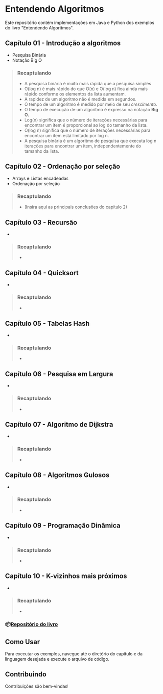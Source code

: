 
# Entendendo Algoritmos

Este repositório contém implementações em Java e Python dos exemplos do livro "Entendendo Algoritmos".

## Capítulo 01 - Introdução a algoritmos

- Pesquisa Binária
- Notação Big O

> ### Recaptulando
> - A pesquisa binária é muito mais rápida que a pesquisa simples
> - O(log n) é mais rápido do que O(n) e O(log n) fica ainda mais rápido conforme os elementos da lista aumentam.
> - A rapidez de um algoritmo não é medida em segundos.
> - O tempo de um algoritmo é medido por meio de seu _crescimento._
> - O tempo de execução de um algoritmo é expresso na notação **Big O.**
> - Log(n) significa que o número de iterações necessárias para encontrar um item é proporcional ao log do tamanho da lista.
> - O(log n) significa que o número de iterações necessárias para encontrar um item está limitado por log n.
> - A pesquisa binária é um algoritmo de pesquisa que executa log n iterações para encontrar um item, independentemente do tamanho da lista.

## Capítulo 02 - Ordenação por seleção

- Arrays e Listas encadeadas
- Ordenação por seleção

> ### Recaptulando
> - (Insira aqui as principais conclusões do capítulo 2)

## Capítulo 03 - Recursão

- 

> ### Recaptulando
> - 

## Capítulo 04 - Quicksort

- 

> ### Recaptulando
> - 

## Capítulo 05 - Tabelas Hash

- 

> ### Recaptulando
> - 

## Capítulo 06 - Pesquisa em Largura

- 

> ### Recaptulando
> - 

## Capítulo 07 - Algoritmo de Dijkstra

- 

> ### Recaptulando
> - 

## Capítulo 08 - Algoritmos Gulosos

- 

> ### Recaptulando
> - 

## Capítulo 09 - Programação Dinâmica

- 

> ### Recaptulando
> - 


## Capítulo 10 - K-vizinhos mais próximos

- 

> ### Recaptulando
> - 

### 📦[Repositório do livro](https://github.com/egonschiele/grokking_algorithms)

## Como Usar

Para executar os exemplos, navegue até o diretório do capítulo e da linguagem desejada e execute o arquivo de código.

## Contribuindo

Contribuições são bem-vindas!
